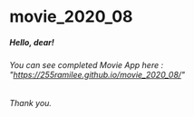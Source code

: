 # movie_2020_08

##### Hello, dear!
###### You can see completed Movie App here : "https://255ramilee.github.io/movie_2020_08/"
###### Thank you.
